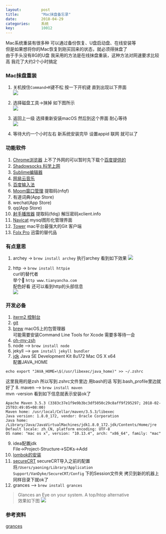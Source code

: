 ```yaml
---
layout: 		post
title:			"Mac抹盘备忘录"
date:			2018-04-29
categories:		系统
key: 			10012
---
```


Mac系统重装有很多种 可以通过备份恢复、U盘启动盘、在线安装等  
但是如果想将你的Mac恢复到刚买回来的状态，就必须得抹盘了  
由于手头没有8G的U盘 我采用的方法是在线抹盘重装，这种方法对网速要求比较高 我花了大约2个小时搞定  


### Mac抹盘重装
1. 关机按住`Command+R`键不松 按一下开机键 直到出现以下界面  
![](http://77wdec.com1.z0.glb.clouddn.com/WechatIMG5.jpeg)  

2. 选择磁盘工具->抹掉 如下图所示  
![](http://77wdec.com1.z0.glb.clouddn.com/WechatIMG7.jpeg)
3. 返回上一级 选择重新安装macOS  然后到这个界面 耐心等待  
![](http://77wdec.com1.z0.glb.clouddn.com/WechatIMG10.jpeg)  
4. 等待大约一个小时左右 新系统安装完毕 设置appid 联网 就可以了  


### 功能软件
1. [Chrome浏览器](https://www.google.com/chrome/)  上不了外网的可以暂时先下载个[百度提供的](http://rj.baidu.com/soft/detail/25718.html?ald)
2. [Shadowsocks 科学上网](https://github.com/shadowsocks/ShadowsocksX-NG/releases)
3. [Sublime编辑器](https://www.sublimetext.com/)
4. [网易云音乐](https://music.163.com/#/download)
5. [百度输入法](https://srf.baidu.com/input/mac.html)
6. [Moom窗口管理](https://srf.baidu.com/input/mac.html) 提取码(nfqf)
7. 有道词典(App Store)
8. wechat(App Store)
9. qq(App Store)
10. [射手播放器](https://pan.baidu.com/s/1ZxrcuybBGHLLmo7UO7F1KQ) 提取码(fdqj) 解压密码xclient.info
11. [Navicat](http://xclient.info/s/navicat-for-mysql.html?a=dl&v=12.0.24&k=1&t=3fc97a445870eedb082f1fbf1c18213b42632540)  mysql图形化管理界面
12. [Tower](http://xclient.info/s/tower.html?t=3fc97a445870eedb082f1fbf1c18213b42632540#versions) mac平台最强大的Git 客户端
13. [Folx Pro](http://xclient.info/s/folx-pro.html?t=3fc97a445870eedb082f1fbf1c18213b42632540) 迅雷的替代品  

### 有点意思
1. archey -> `brew install archey`
执行archey 看到如下效果
![](http://77wdec.com1.z0.glb.clouddn.com/QQ20180503-092831.png)

2. http -> `brew install httpie`  
curl的替代者  
举个🌰 `http www.tianyancha.com`  
配色好看 还可以看到http的头部信息  
![](http://77wdec.com1.z0.glb.clouddn.com/WX20180504-185238.png)

### 开发必备
1. [iterm2 控制台](https://www.iterm2.com/)
2. [git](https://git-scm.com/download/mac)
3. [brew](https://brew.sh/) macOS上的包管理器  
  可能需要安装Command Line Tools for Xcode 需要多等待一会
4. [oh-my-zsh](https://github.com/robbyrussell/oh-my-zsh)
5. node --> `brew install node`
6. jekyll --> `gem install jekyll bundler`
7. [jdk](http://www.oracle.com/technetwork/java/javase/downloads/jdk8-downloads-2133151.html) Java SE Development Kit 8u172 Mac OS X x64  
配置JAVA_HOME 
```
echo export "JAVA_HOME=\$(/usr/libexec/java_home)" >> ~/.zshrc  
```    
这里我用的是zsh 所以写到.zshrc文件里边 用bash的话 写到.bash_profile里边就好了 
8. maven --> `brew install maven`  
mvn -version 看到如下信息就表示安装ok了  
```
Apache Maven 3.5.3 (3383c37e1f9e9b3bc3df5050c29c8aff9f295297; 2018-02-25T03:49:05+08:00)
Maven home: /usr/local/Cellar/maven/3.5.3/libexec
Java version: 1.8.0_172, vendor: Oracle Corporation
Java home: /Library/Java/JavaVirtualMachines/jdk1.8.0_172.jdk/Contents/Home/jre
Default locale: zh_CN, platform encoding: UTF-8
OS name: "mac os x", version: "10.13.4", arch: "x86_64", family: "mac"
```
9. idea配置jdk  
File->Project-Structure->SDKs->Add  
10. [lombok的安装](https://projectlombok.org/setup/intellij)  
11. [secureCRT](https://www.vandyke.com/products/securecrt)
secureCRT导入之前的配置  
将`/Users/yaoning/Library/Application Support/VanDyke/SecureCRT/Config` 下的Session文件夹 拷贝到新的机器上同样目录下就ok了  
12. grances --> `brew install grances`  
>Glances an Eye on your system. A top/htop alternative  
效果如下图
![](http://77wdec.com1.z0.glb.clouddn.com/WX20180509-195525.png)

### 参考资料
[grances](https://github.com/nicolargo/glances)  

